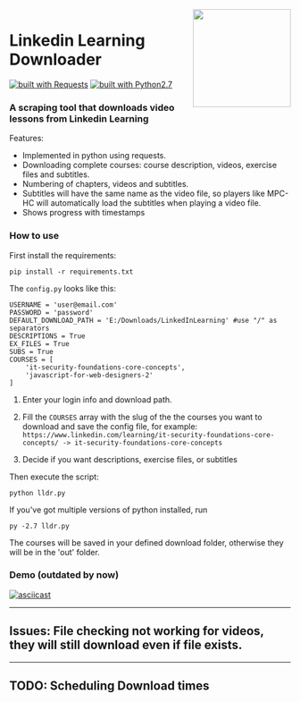 <img src="https://i.imgur.com/TkbiSQY.png" width="175" align="right">

# Linkedin Learning Downloader
[![built with Requests](https://img.shields.io/badge/built%20with-Requests-yellow.svg?style=flat-square)](http://docs.python-requests.org)
[![built with Python2.7](https://img.shields.io/badge/built%20with-Python2.7-red.svg?style=flat-square)](https://www.python.org/)

### A scraping tool that downloads video lessons from Linkedin Learning
Features:
* Implemented in python using requests.
* Downloading complete courses: course description, videos, exercise files and subtitles.
* Numbering of chapters, videos and subtitles.
* Subtitles will have the same name as the video file, so players like MPC-HC will automatically load the subtitles when playing a video file.
* Shows progress with timestamps

### How to use
First install the requirements:
```
pip install -r requirements.txt
```
The `config.py` looks like this:
```
USERNAME = 'user@email.com'
PASSWORD = 'password'
DEFAULT_DOWNLOAD_PATH = 'E:/Downloads/LinkedInLearning' #use "/" as separators
DESCRIPTIONS = True
EX_FILES = True
SUBS = True
COURSES = [
    'it-security-foundations-core-concepts',
    'javascript-for-web-designers-2'
]
```

1. Enter your login info and download path.

2. Fill the `COURSES` array with the slug of the the courses you want to download and save the config file, for example:
`https://www.linkedin.com/learning/it-security-foundations-core-concepts/ -> it-security-foundations-core-concepts`

3. Decide if you want descriptions, exercise files, or subtitles

Then execute the script:
```
python lldr.py
```
If you've got multiple versions of python installed, run 
```
py -2.7 lldr.py
```

The courses will be saved in your defined download folder, otherwise they will be in the 'out' folder.

### Demo (outdated by now)
[![asciicast](https://asciinema.org/a/143894.png)](https://asciinema.org/a/143894)


---
Issues: File checking not working for videos, they will still download even if file exists. 
---

---
TODO: Scheduling Download times
---
